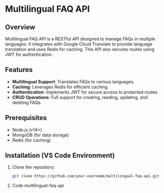 # Multilingual FAQ API

## Overview

Multilingual FAQ API is a RESTful API designed to manage FAQs in multiple languages. It integrates with Google Cloud Translate to provide language translation and uses Redis for caching. This API also secures routes using JWT for authentication.

## Features

- **Multilingual Support**: Translates FAQs to various languages.
- **Caching**: Leverages Redis for efficient caching.
- **Authentication**: Implements JWT for secure access to protected routes.
- **CRUD Operations**: Full support for creating, reading, updating, and deleting FAQs.

## Prerequisites

- Node.js (v14+)
- MongoDB (for data storage)
- Redis (for caching)

## Installation (VS Code Environment)

1. Clone the repository:
   ```bash
   git clone https://github.com/your-username/multilingual-faq-api.git
2. Code multilingual-faq-api

